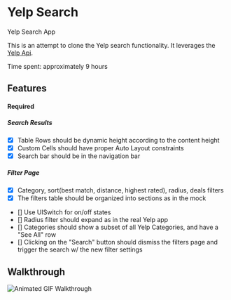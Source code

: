 Yelp Search
======
Yelp Search App

This is an attempt to clone the Yelp search functionality. It leverages the [Yelp Api](http://www.yelp.ca/developers/documentation/v2/search_api).

Time spent: approximately 9 hours

Features
---------
#### Required
##### Search Results
- [x] Table Rows should be dynamic height according to the content height
- [x] Custom Cells should have proper Auto Layout constraints
- [x] Search bar should be in the navigation bar

##### Filter Page
- [x] Category, sort(best match, distance, highest rated), radius, deals filters
- [x] The filters table should be organized into sections as in the mock
- [] Use UISwitch for on/off states
- [] Radius filter should expand as in the real Yelp app
- [] Categories should show a subset of all Yelp Categories, and have a "See All" row
- [] Clicking on the "Search" button should dismiss the filters page and trigger the search w/ the new filter settings

Walkthrough
------------
![Animated GIF Walkthrough](yelp-search-walkthrough.gif)
